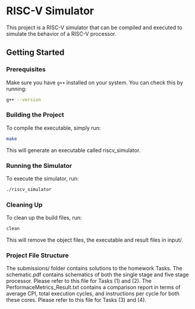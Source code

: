# RISC-V Simulator

This project is a RISC-V simulator that can be compiled and executed to simulate the behavior of a RISC-V processor.

## Getting Started

### Prerequisites

Make sure you have `g++` installed on your system. You can check this by running:

```sh
g++ --version
```

### Building the Project
To compile the executable, simply run:
```sh
make
```

This will generate an executable called riscv_simulator.

### Running the Simulator
To execute the simulator, run:
```sh
./riscv_simulator
```

### Cleaning Up
To clean up the build files, run:
```sh
clean
```
This will remove the object files, the executable and result files in input/.

### Project File Structure
The submissions/ folder contains solutions to the homework Tasks. The schematic.pdf contains schematics of both the single stage and five stage processor. Please refer to this file for Tasks (1) and (2). The PerformaceMetrics_Result.txt contains a comparison report in terms of average CPI, total execution cycles, and instructions per cycle for both these cores. Please refer to this file for Tasks (3) and (4). 